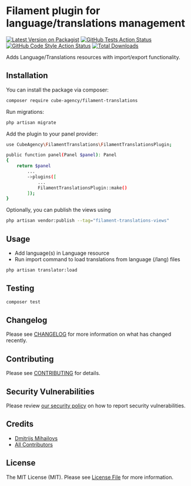 # Filament plugin for language/translations management

[![Latest Version on Packagist](https://img.shields.io/packagist/v/cube-agency/filament-translations.svg?style=flat-square)](https://packagist.org/packages/cube-agency/filament-translations)
[![GitHub Tests Action Status](https://img.shields.io/github/actions/workflow/status/cube-agency/filament-translations/run-tests.yml?branch=main&label=tests&style=flat-square)](https://github.com/cube-agency/filament-translations/actions?query=workflow%3Arun-tests+branch%3Amain)
[![GitHub Code Style Action Status](https://img.shields.io/github/actions/workflow/status/cube-agency/filament-translations/fix-php-code-style-issues.yml?branch=main&label=code%20style&style=flat-square)](https://github.com/cube-agency/filament-translations/actions?query=workflow%3A"Fix+PHP+code+style+issues"+branch%3Amain)
[![Total Downloads](https://img.shields.io/packagist/dt/cube-agency/filament-translations.svg?style=flat-square)](https://packagist.org/packages/cube-agency/filament-translations)

Adds Language/Translations resources with import/export functionality.

## Installation

You can install the package via composer:

```bash
composer require cube-agency/filament-translations
```

Run migrations:

```bash
php artisan migrate
```

Add the plugin to your panel provider:
```bash
use CubeAgency\FilamentTranslations\FilamentTranslationsPlugin;

public function panel(Panel $panel): Panel
{
    return $panel
        ...
        ->plugins([
            ...
            FilamentTranslationsPlugin::make()
        ]);
}
```

Optionally, you can publish the views using

```bash
php artisan vendor:publish --tag="filament-translations-views"
```

## Usage
- Add language(s) in Language resource
- Run import command to load translations from language (/lang) files
```bash
php artisan translator:load
```

## Testing

```bash
composer test
```

## Changelog

Please see [CHANGELOG](CHANGELOG.md) for more information on what has changed recently.

## Contributing

Please see [CONTRIBUTING](.github/CONTRIBUTING.md) for details.

## Security Vulnerabilities

Please review [our security policy](../../security/policy) on how to report security vulnerabilities.

## Credits

- [Dmitrijs Mihailovs](https://github.com/cube-agency)
- [All Contributors](../../contributors)

## License

The MIT License (MIT). Please see [License File](LICENSE.md) for more information.
